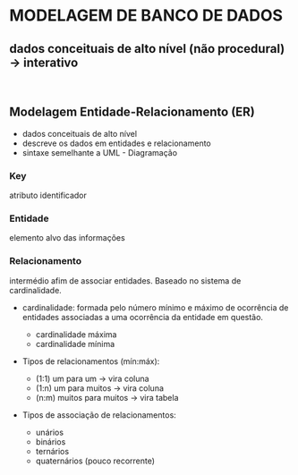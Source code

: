 # MODELAGEM DE BANCO DE DADOS

## dados conceituais de alto nível (não procedural) -> interativo

<br>

## Modelagem Entidade-Relacionamento (ER)

- dados conceituais de alto nível
- descreve os dados em entidades e relacionamento 
- sintaxe semelhante a UML - Diagramação

### Key
<p> atributo identificador </p>

### Entidade
<p> elemento alvo das informações </p>

### Relacionamento
<p> intermédio afim de associar entidades. Baseado no sistema de cardinalidade. </p>

- cardinalidade: formada pelo número mínimo e máximo de ocorrência de entidades associadas a uma ocorrência da entidade em questão.
    - cardinalidade máxima
    - cardinalidade mínima

- Tipos de relacionamentos (mín:máx):
    - (1:1) um para um -> vira coluna
    - (1:n) um para muitos -> vira coluna
    - (n:m) muitos para muitos -> vira tabela

- Tipos de associação de relacionamentos:
    - unários
    - binários
    - ternários
    - quaternários (pouco recorrente)

